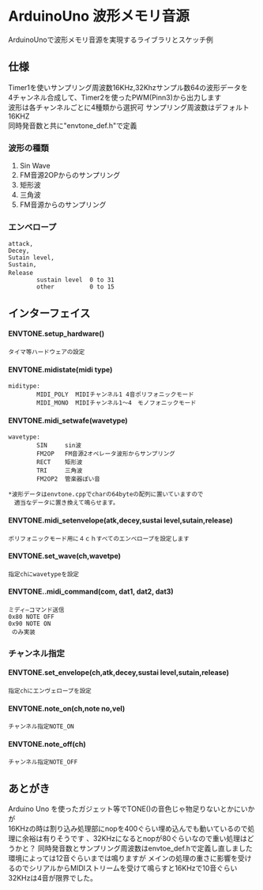 # ArduinoUno  波形メモリ音源
ArduinoUnoで波形メモリ音源を実現するライブラリとスケッチ例

##  仕様

Timer1を使いサンプリング周波数16KHz,32Khzサンプル数64の波形データを  
4チャンネル合成して、Timer2を使ったPWM(Pinn3)から出力します  
波形は各チャンネルごとに4種類から選択可
サンプリング周波数はデフォルト16KHZ  
同時発音数と共に"envtone_def.h"で定義
### 波形の種類
1. Sin Wave
2. FM音源2OPからのサンプリング
3. 矩形波
4. 三角波
5. FM音源からのサンプリング

### エンベロープ
    attack,
    Decey,
    Sutain level,
    Sustain,
    Release　
            sustain level  0 to 31  
            other          0 to 15

## インターフェイス

#### ENVTONE.setup_hardware()
    タイマ等ハードウェアの設定
#### ENVTONE.midistate(midi type) 
    miditype:  
            MIDI_POLY  MIDIチャンネル1 4音ポリフォニックモード
            MIDI_MONO  MIDIチャンネル1～4　モノフォニックモード
#### ENVTONE.midi_setwafe(wavetype)
    wavetype:
            SIN     sin波
            FM2OP   FM音源2オペレータ波形からサンプリング
            RECT    矩形波
            TRI     三角波
            FM2OP2  管楽器ぽい音

    *波形データはenvtone.cppでcharの64byteの配列に置いていますので
    　適当なデータに置き換えて鳴らせます。
#### ENVTONE.midi_setenvelope(atk,decey,sustai level,sutain,release)
    ポリフォニックモード用に４ｃｈすべてのエンベロープを設定します

#### ENVTONE.set_wave(ch,wavetpe)
    指定chにwavetypeを設定

#### ENVTONE..midi_command(com, dat1, dat2, dat3)
    ミディ―コマンド送信
    0x80 NOTE OFF
    0x90 NOTE ON
     のみ実装

### チャンネル指定

#### ENVTONE.set_envelope(ch,atk,decey,sustai level,sutain,release)
    指定chにエンヴェロープを設定
#### ENVTONE.note_on(ch,note no,vel)
    チャンネル指定NOTE_ON
#### ENVTONE.note_off(ch)
    チャンネル指定NOTE_OFF

## あとがき
Arduino Uno を使ったガジェット等でTONE()の音色じゃ物足りないとかにいかが  
16KHzの時は割り込み処理部にnopを400ぐらい埋め込んでも動いているので処理に余裕は有りそうです 、32KHzになるとnopが80ぐらいなので重い処理はどうかと？ 
同時発音数とサンプリング周波数はenvtoe_def.hで定義し直しました  
環境によっては12音ぐらいまでは鳴りますが
メインの処理の重さに影響を受けるのでシリアルからMIDIストリームを受けて鳴らすと16KHzで10音ぐらい32KHzは4音が限界でした。


    
    

